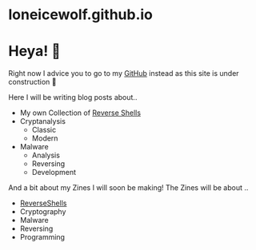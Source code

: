 # loneicewolf.github.io
# Heya! 💜 
Right now I advice you to go to my [GitHub](https://github.com/loneicewolf) instead as this site is under construction 💜

Here I will be writing blog posts about..
- My own Collection of [Reverse Shells](https://github.com/loneicewolf/ReverseShells)
- Cryptanalysis
  - Classic
  - Modern
- Malware
  - Analysis
  - Reversing
  - Development

And a bit about my Zines I will soon be making!
The Zines will be about ..
  - [ReverseShells](https://github.com/loneicewolf/ReverseShells)
  - Cryptography
  - Malware
  - Reversing
  - Programming
  
  
